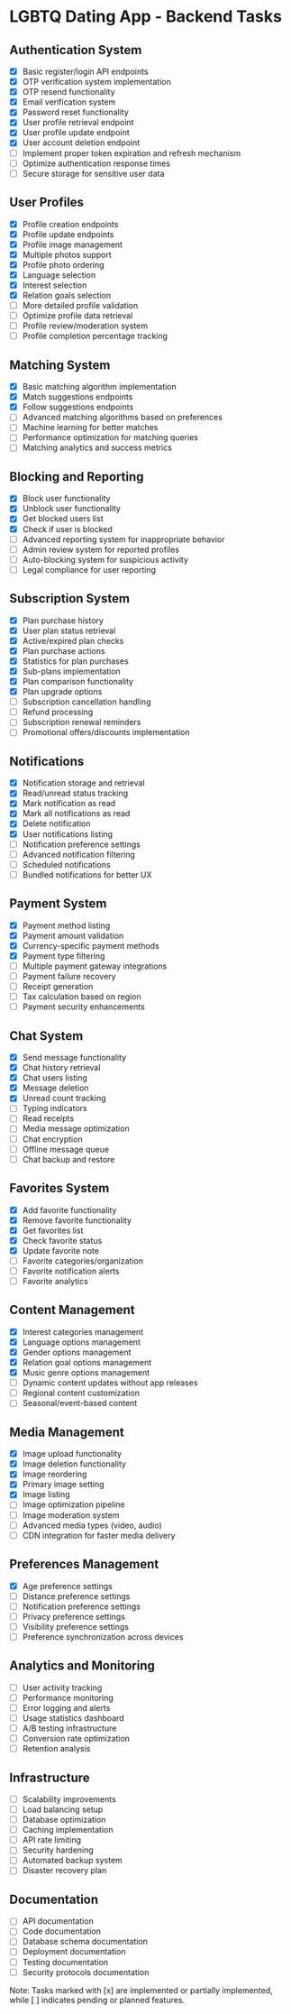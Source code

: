 # LGBTQ Dating App - Backend Tasks

## Authentication System
- [x] Basic register/login API endpoints
- [x] OTP verification system implementation
- [x] OTP resend functionality
- [x] Email verification system
- [x] Password reset functionality
- [x] User profile retrieval endpoint
- [x] User profile update endpoint
- [x] User account deletion endpoint
- [ ] Implement proper token expiration and refresh mechanism
- [ ] Optimize authentication response times
- [ ] Secure storage for sensitive user data

## User Profiles
- [x] Profile creation endpoints
- [x] Profile update endpoints
- [x] Profile image management
- [x] Multiple photos support
- [x] Profile photo ordering
- [x] Language selection
- [x] Interest selection
- [x] Relation goals selection
- [ ] More detailed profile validation
- [ ] Optimize profile data retrieval
- [ ] Profile review/moderation system
- [ ] Profile completion percentage tracking

## Matching System
- [x] Basic matching algorithm implementation
- [x] Match suggestions endpoints
- [x] Follow suggestions endpoints
- [ ] Advanced matching algorithms based on preferences
- [ ] Machine learning for better matches
- [ ] Performance optimization for matching queries
- [ ] Matching analytics and success metrics

## Blocking and Reporting
- [x] Block user functionality
- [x] Unblock user functionality
- [x] Get blocked users list
- [x] Check if user is blocked
- [ ] Advanced reporting system for inappropriate behavior
- [ ] Admin review system for reported profiles
- [ ] Auto-blocking system for suspicious activity
- [ ] Legal compliance for user reporting

## Subscription System
- [x] Plan purchase history
- [x] User plan status retrieval
- [x] Active/expired plan checks
- [x] Plan purchase actions
- [x] Statistics for plan purchases
- [x] Sub-plans implementation
- [x] Plan comparison functionality
- [x] Plan upgrade options
- [ ] Subscription cancellation handling
- [ ] Refund processing
- [ ] Subscription renewal reminders
- [ ] Promotional offers/discounts implementation

## Notifications
- [x] Notification storage and retrieval
- [x] Read/unread status tracking
- [x] Mark notification as read
- [x] Mark all notifications as read
- [x] Delete notification
- [x] User notifications listing
- [ ] Notification preference settings
- [ ] Advanced notification filtering
- [ ] Scheduled notifications
- [ ] Bundled notifications for better UX

## Payment System
- [x] Payment method listing
- [x] Payment amount validation
- [x] Currency-specific payment methods
- [x] Payment type filtering
- [ ] Multiple payment gateway integrations
- [ ] Payment failure recovery
- [ ] Receipt generation
- [ ] Tax calculation based on region
- [ ] Payment security enhancements

## Chat System
- [x] Send message functionality
- [x] Chat history retrieval
- [x] Chat users listing
- [x] Message deletion
- [x] Unread count tracking
- [ ] Typing indicators
- [ ] Read receipts
- [ ] Media message optimization
- [ ] Chat encryption
- [ ] Offline message queue
- [ ] Chat backup and restore

## Favorites System
- [x] Add favorite functionality
- [x] Remove favorite functionality
- [x] Get favorites list
- [x] Check favorite status
- [x] Update favorite note
- [ ] Favorite categories/organization
- [ ] Favorite notification alerts
- [ ] Favorite analytics

## Content Management
- [x] Interest categories management
- [x] Language options management
- [x] Gender options management
- [x] Relation goal options management
- [x] Music genre options management
- [ ] Dynamic content updates without app releases
- [ ] Regional content customization
- [ ] Seasonal/event-based content

## Media Management
- [x] Image upload functionality
- [x] Image deletion functionality
- [x] Image reordering
- [x] Primary image setting
- [x] Image listing
- [ ] Image optimization pipeline
- [ ] Image moderation system
- [ ] Advanced media types (video, audio)
- [ ] CDN integration for faster media delivery

## Preferences Management
- [x] Age preference settings
- [ ] Distance preference settings
- [ ] Notification preference settings
- [ ] Privacy preference settings
- [ ] Visibility preference settings
- [ ] Preference synchronization across devices

## Analytics and Monitoring
- [ ] User activity tracking
- [ ] Performance monitoring
- [ ] Error logging and alerts
- [ ] Usage statistics dashboard
- [ ] A/B testing infrastructure
- [ ] Conversion rate optimization
- [ ] Retention analysis

## Infrastructure
- [ ] Scalability improvements
- [ ] Load balancing setup
- [ ] Database optimization
- [ ] Caching implementation
- [ ] API rate limiting
- [ ] Security hardening
- [ ] Automated backup system
- [ ] Disaster recovery plan

## Documentation
- [ ] API documentation
- [ ] Code documentation
- [ ] Database schema documentation
- [ ] Deployment documentation
- [ ] Testing documentation
- [ ] Security protocols documentation

Note: Tasks marked with [x] are implemented or partially implemented, while [ ] indicates pending or planned features. 